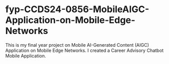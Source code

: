# fyp-CCDS24-0856-MobileAIGC-Application-on-Mobile-Edge-Networks
This is my final year project on Mobile AI-Generated Content (AIGC) Application on Mobile Edge Networks. I created a Career Advisory Chatbot Mobile Application.
